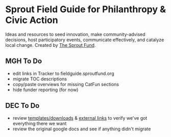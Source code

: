 # Sprout Field Guide for Philanthropy & Civic Action
Ideas and resources to seed innovation, make community-advised decisions, host participatory events, communicate effectively, and catalyze local change. Created by [The Sprout Fund](https://www.sproutfund.org/).

## MGH To Do

* edit links in Tracker to fieldguide.sproutfund.org
* migrate TOC descriptions
* copy/paste overviews for missing CatFun sections
* hide funder reporting (for now)


## DEC To Do

* review [templates/downloads](http://fieldguide.sproutfund.org/resources/templates-downloads/) & [external links](http://fieldguide.sproutfund.org/resources/related-external-links/) to verify we've got everything there we want
* review the original google docs and see if anything didn't migrate

